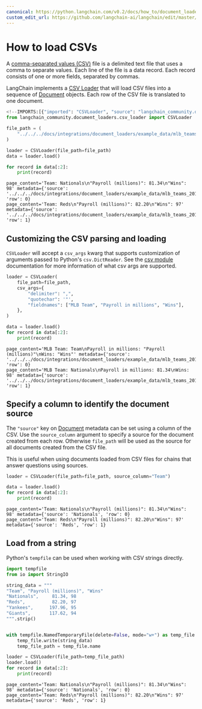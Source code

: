 ```yaml
---
canonical: https://python.langchain.com/v0.2/docs/how_to/document_loader_csv/
custom_edit_url: https://github.com/langchain-ai/langchain/edit/master/docs/docs/how_to/document_loader_csv.ipynb
---
```


# How to load CSVs

A [comma-separated values (CSV)](https://en.wikipedia.org/wiki/Comma-separated_values) file is a delimited text file that uses a comma to separate values. Each line of the file is a data record. Each record consists of one or more fields, separated by commas.

LangChain implements a [CSV Loader](https://api.python.langchain.com/en/latest/document_loaders/langchain_community.document_loaders.csv_loader.CSVLoader.html) that will load CSV files into a sequence of [Document](https://api.python.langchain.com/en/latest/documents/langchain_core.documents.base.Document.html#langchain_core.documents.base.Document) objects. Each row of the CSV file is translated to one document.


```python
<!--IMPORTS:[{"imported": "CSVLoader", "source": "langchain_community.document_loaders.csv_loader", "docs": "https://api.python.langchain.com/en/latest/document_loaders/langchain_community.document_loaders.csv_loader.CSVLoader.html", "title": "How to load CSVs"}]-->
from langchain_community.document_loaders.csv_loader import CSVLoader

file_path = (
    "../../../docs/integrations/document_loaders/example_data/mlb_teams_2012.csv"
)

loader = CSVLoader(file_path=file_path)
data = loader.load()

for record in data[:2]:
    print(record)
```
```output
page_content='Team: Nationals\n"Payroll (millions)": 81.34\n"Wins": 98' metadata={'source': '../../../docs/integrations/document_loaders/example_data/mlb_teams_2012.csv', 'row': 0}
page_content='Team: Reds\n"Payroll (millions)": 82.20\n"Wins": 97' metadata={'source': '../../../docs/integrations/document_loaders/example_data/mlb_teams_2012.csv', 'row': 1}
```
## Customizing the CSV parsing and loading

`CSVLoader` will accept a `csv_args` kwarg that supports customization of arguments passed to Python's `csv.DictReader`. See the [csv module](https://docs.python.org/3/library/csv.html) documentation for more information of what csv args are supported.


```python
loader = CSVLoader(
    file_path=file_path,
    csv_args={
        "delimiter": ",",
        "quotechar": '"',
        "fieldnames": ["MLB Team", "Payroll in millions", "Wins"],
    },
)

data = loader.load()
for record in data[:2]:
    print(record)
```
```output
page_content='MLB Team: Team\nPayroll in millions: "Payroll (millions)"\nWins: "Wins"' metadata={'source': '../../../docs/integrations/document_loaders/example_data/mlb_teams_2012.csv', 'row': 0}
page_content='MLB Team: Nationals\nPayroll in millions: 81.34\nWins: 98' metadata={'source': '../../../docs/integrations/document_loaders/example_data/mlb_teams_2012.csv', 'row': 1}
```
## Specify a column to identify the document source

The `"source"` key on [Document](https://api.python.langchain.com/en/latest/documents/langchain_core.documents.base.Document.html#langchain_core.documents.base.Document) metadata can be set using a column of the CSV. Use the `source_column` argument to specify a source for the document created from each row. Otherwise `file_path` will be used as the source for all documents created from the CSV file.

This is useful when using documents loaded from CSV files for chains that answer questions using sources.


```python
loader = CSVLoader(file_path=file_path, source_column="Team")

data = loader.load()
for record in data[:2]:
    print(record)
```
```output
page_content='Team: Nationals\n"Payroll (millions)": 81.34\n"Wins": 98' metadata={'source': 'Nationals', 'row': 0}
page_content='Team: Reds\n"Payroll (millions)": 82.20\n"Wins": 97' metadata={'source': 'Reds', 'row': 1}
```
## Load from a string

Python's `tempfile` can be used when working with CSV strings directly.


```python
import tempfile
from io import StringIO

string_data = """
"Team", "Payroll (millions)", "Wins"
"Nationals",     81.34, 98
"Reds",          82.20, 97
"Yankees",      197.96, 95
"Giants",       117.62, 94
""".strip()


with tempfile.NamedTemporaryFile(delete=False, mode="w+") as temp_file:
    temp_file.write(string_data)
    temp_file_path = temp_file.name

loader = CSVLoader(file_path=temp_file_path)
loader.load()
for record in data[:2]:
    print(record)
```
```output
page_content='Team: Nationals\n"Payroll (millions)": 81.34\n"Wins": 98' metadata={'source': 'Nationals', 'row': 0}
page_content='Team: Reds\n"Payroll (millions)": 82.20\n"Wins": 97' metadata={'source': 'Reds', 'row': 1}
```
